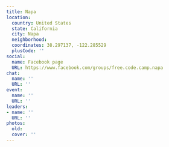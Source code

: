 ```yaml
---
title: Napa
location:
  country: United States
  state: California
  city: Napa
  neighborhood: 
  coordinates: 38.297137, -122.285529
  plusCode: ''
social:
  name: Facebook page
  URL: https://www.facebook.com/groups/free.code.camp.napa
chat:
  name: ''
  URL: ''
event:
  name: ''
  URL: ''
leaders:
- name: ''
  URL: ''
photos:
  old: 
  cover: ''
---
```

